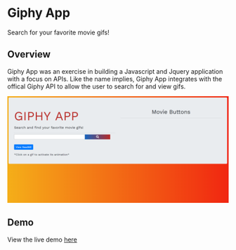 # Giphy App
Search for your favorite movie gifs!

## Overview 
Giphy App was an exercise in building a Javascript and Jquery application with a focus on APIs. Like the name implies, Giphy App integrates with the offical Giphy API to allow the user to search for and view gifs.

![Screenshot 1](/assets/images/screen1.png?raw=true "Screenshot 1")


## Demo
View the live demo [here](http://www.joshyager.com/GiphyApp/)
